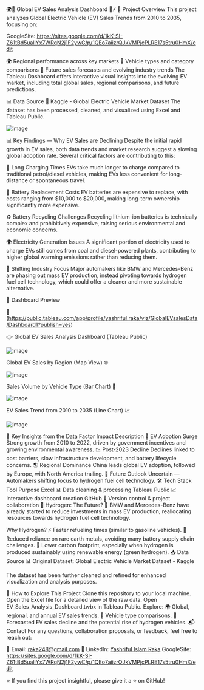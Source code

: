 🌍🔋 Global EV Sales Analysis Dashboard 🚗⚡
🌟 Project Overview
This project analyzes Global Electric Vehicle (EV) Sales Trends from 2010 to 2035, focusing on:

 GoogleSite: https://sites.google.com/d/1kK-SI-Z61tBd5ualIYx7WRqN2j1F2ywC/p/1QEo7aiizrQJkVMPjcPLRE17s5tru0HmX/edit
 
🌍 Regional performance across key markets
🚙 Vehicle types and category comparisons
🔮 Future sales forecasts and evolving industry trends
The Tableau Dashboard offers interactive visual insights into the evolving EV market, including total global sales, regional comparisons, and future predictions.

📊 Data Source
💾 Kaggle - Global Electric Vehicle Market Dataset
The dataset has been processed, cleaned, and visualized using Excel and Tableau Public.


![image](https://github.com/user-attachments/assets/8f54111e-97b5-44a8-9a86-4837085510c7)

📊 Key Findings — Why EV Sales are Declining
Despite the initial rapid growth in EV sales, both data trends and market research suggest a slowing global adoption rate. Several critical factors are contributing to this:

🔋 Long Charging Times
EVs take much longer to charge compared to traditional petrol/diesel vehicles, making EVs less convenient for long-distance or spontaneous travel.

💸 Battery Replacement Costs
EV batteries are expensive to replace, with costs ranging from $10,000 to $20,000, making long-term ownership significantly more expensive.

♻️ Battery Recycling Challenges
Recycling lithium-ion batteries is technically complex and prohibitively expensive, raising serious environmental and economic concerns.

🌍 Electricity Generation Issues
A significant portion of electricity used to charge EVs still comes from coal and diesel-powered plants, contributing to higher global warming emissions rather than reducing them.

🚗 Shifting Industry Focus
Major automakers like BMW and Mercedes-Benz are phasing out mass EV production, instead pivoting towards hydrogen fuel cell technology, which could offer a cleaner and more sustainable alternative.

📍 Dashboard Preview

🔗 (https://public.tableau.com/app/profile/yashriful.raka/viz/GlobalEVsalesData/Dashboard1?publish=yes)

👉 Global EV Sales Analysis Dashboard (Tableau Public)

![image](https://github.com/user-attachments/assets/094238f7-8d1c-4f99-8ec7-9385320b0881)



Global EV Sales by Region (Map View) 🌐

![image](https://github.com/user-attachments/assets/7eedae58-790d-4417-adc1-13307844f3a2)


Sales Volume by Vehicle Type (Bar Chart) 🚙


![image](https://github.com/user-attachments/assets/67fc54a9-0ce5-46c8-869d-667483c039bb)



EV Sales Trend from 2010 to 2035 (Line Chart) 📈

![image](https://github.com/user-attachments/assets/737ce097-6325-4b89-9e85-e0c914ed69b1)


🔬 Key Insights from the Data
Factor	Impact Description
🚀 EV Adoption Surge	Strong growth from 2010 to 2022, driven by government incentives and growing environmental awareness.
📉 Post-2023 Decline	Declines linked to cost barriers, slow infrastructure development, and battery lifecycle concerns.
🌎 Regional Dominance	China leads global EV adoption, followed by Europe, with North America trailing.
🔮 Future Outlook	Uncertain — Automakers shifting focus to hydrogen fuel cell technology.
🛠️ Tech Stack
Tool	Purpose
Excel 📊	Data cleaning & processing
Tableau Public 📈	Interactive dashboard creation
GitHub 🐙	Version control & project collaboration
🌱 Hydrogen: The Future?
🚗 BMW and Mercedes-Benz have already started to reduce investments in mass EV production, reallocating resources towards hydrogen fuel cell technology.

Why Hydrogen?
⚡️ Faster refueling times (similar to gasoline vehicles).
🔋 Reduced reliance on rare earth metals, avoiding many battery supply chain challenges.
🌿 Lower carbon footprint, especially when hydrogen is produced sustainably using renewable energy (green hydrogen).
📥 Data Source
📊 Original Dataset:
Global Electric Vehicle Market Dataset - Kaggle

The dataset has been further cleaned and refined for enhanced visualization and analysis purposes.

🚀 How to Explore This Project
Clone this repository to your local machine.
Open the Excel file for a detailed view of the raw data.
Open EV_Sales_Analysis_Dashboard.twbx in Tableau Public.
Explore:
🌍 Global, regional, and annual EV sales trends.
🚙 Vehicle type comparisons.
🔮 Forecasted EV sales decline and the potential rise of hydrogen vehicles.
📬 Contact
For any questions, collaboration proposals, or feedback, feel free to reach out:

📧 Email: raka248@gmail.com
💼 LinkedIn: [Yashriful Islam Raka](https://www.linkedin.com/in/yashriful-islam-raka-3b118511/)
   GoogleSite: https://sites.google.com/d/1kK-SI-Z61tBd5ualIYx7WRqN2j1F2ywC/p/1QEo7aiizrQJkVMPjcPLRE17s5tru0HmX/edit
   

⭐️ If you find this project insightful, please give it a ⭐️ on GitHub!
